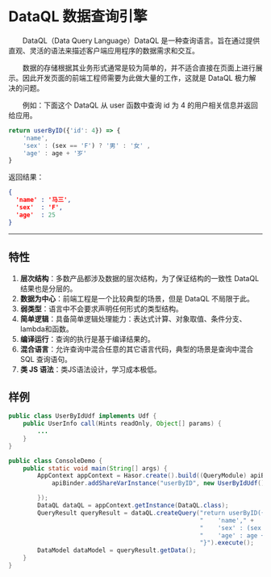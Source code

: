 # DataQL 数据查询引擎

&emsp;&emsp;DataQL（Data Query Language）DataQL 是一种查询语言。旨在通过提供直观、灵活的语法来描述客户端应用程序的数据需求和交互。
            
&emsp;&emsp;数据的存储根据其业务形式通常是较为简单的，并不适合直接在页面上进行展示。因此开发页面的前端工程师需要为此做大量的工作，这就是 DataQL 极力解决的问题。
            
&emsp;&emsp;例如：下面这个 DataQL 从 user 函数中查询 id 为 4 的用户相关信息并返回给应用。

```js
return userByID({'id': 4}) => {
    'name',
    'sex' : (sex == 'F') ? '男' : '女' ,
    'age' : age + '岁'
}
```

返回结果：
```json
{
  'name' : '马三',
  'sex'  : 'F',
  'age'  : 25
}
```

----------
## 特性
01. **层次结构**：多数产品都涉及数据的层次结构，为了保证结构的一致性 DataQL 结果也是分层的。
02. **数据为中心**：前端工程是一个比较典型的场景，但是 DataQL 不局限于此。
03. **弱类型**：语言中不会要求声明任何形式的类型结构。
04. **简单逻辑**：具备简单逻辑处理能力：表达式计算、对象取值、条件分支、lambda和函数。
05. **编译运行**：查询的执行是基于编译结果的。
06. **混合语言**：允许查询中混合任意的其它语言代码，典型的场景是查询中混合 SQL 查询语句。
07. **类 JS 语法**：类JS语法设计，学习成本极低。

## 样例

```java
public class UserByIdUdf implements Udf {
    public UserInfo call(Hints readOnly, Object[] params) {
        ...
    }
}

public class ConsoleDemo {
    public static void main(String[] args) {
        AppContext appContext = Hasor.create().build((QueryModule) apiBinder -> {
            apiBinder.addShareVarInstance("userByID", new UserByIdUdf());

        });
        DataQL dataQL = appContext.getInstance(DataQL.class);
        QueryResult queryResult = dataQL.createQuery("return userByID({'id': 4}) => {" +
                                                     "    'name'," +
                                                     "    'sex' : (sex == 'F') ? '男' : '女' ," +
                                                     "    'age' : age + '岁'" +
                                                     "}").execute();
        DataModel dataModel = queryResult.getData();
    }
}
```
